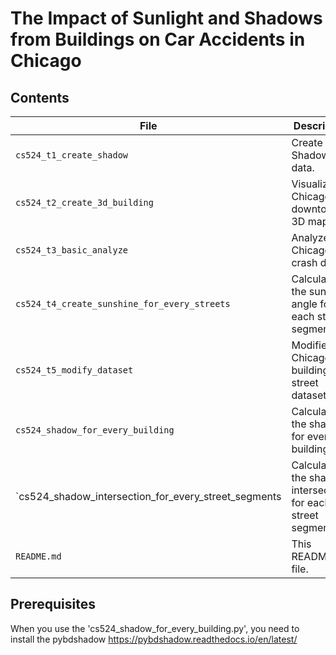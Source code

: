 

# The Impact of Sunlight and Shadows from Buildings on Car Accidents in Chicago

## Contents

| File | Description |
|-------------|-------------|
| `cs524_t1_create_shadow` | Create Shadow data. |
| `cs524_t2_create_3d_building` | Visualize Chicago downtown 3D map. |
| `cs524_t3_basic_analyze` | Analyze the Chicago crash data. |
| `cs524_t4_create_sunshine_for_every_streets` | Calculate the sunshine angle for each street segment. |
| `cs524_t5_modify_dataset` | Modified the Chicago building and street dataset. |
| `cs524_shadow_for_every_building` | Calculate the shadows for every building. |
| `cs524_shadow_intersection_for_every_street_segments | Calculate the shadow intersections for each street segment. |
| `README.md` | This README file. |

## Prerequisites

When you use the 'cs524_shadow_for_every_building.py', you need to install the pybdshadow
https://pybdshadow.readthedocs.io/en/latest/
